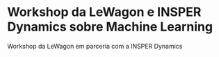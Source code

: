 # Workshop da LeWagon e INSPER Dynamics sobre Machine Learning
Workshop da LeWagon em parceria com a INSPER Dynamics
